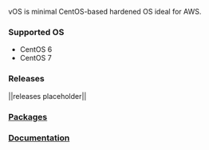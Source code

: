 vOS is minimal CentOS-based hardened OS ideal for AWS.

### Supported OS
- CentOS 6
- CentOS 7

### Releases
||releases placeholder||

### [Packages](https://github.com/VoyagerInnovations/hardened1-packages/blob/master/packages.txt)
### [Documentation](vos-documentation.md)
